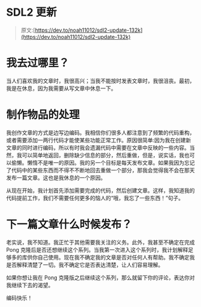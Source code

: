 # SDL2 更新

> 原文:[https://dev.to/noah11012/sdl2-update-132k](https://dev.to/noah11012/sdl2-update-132k)

# 我去过哪里？

当人们喜欢我的文章时，我很高兴；当我不能按时发表文章时，我很沮丧。最初，我是在休息，因为我需要从写文章中休息一下。

# 制作物品的处理

我创作文章的方式是边写边编码。我相信你们很多人都注意到了频繁的代码重构，或者需要添加一两行代码才能使某些功能正常工作。原因很简单:因为我在创建新文章的同时进行编码，所以有时我会遗漏代码中需要在文章中反映的一些内容。当然，我可以简单地返回，删除缺少信息的部分，然后重做，但是，说实话，我也可以偷懒。懒惰不是唯一的原因。我的另一个目标是每天发布文章。如果我因为忘记了代码中的某些东西而不得不不断地回去重做一个部分，那我会觉得我不会在那天发布一篇文章。这也是我休息的一个原因。

从现在开始，我计划首先添加需要完成的代码，然后创建文章。这样，我知道我的代码提前工作，我们不需要任何更多的恼人的“哦，我忘了一些东西！”句子。

# 下一篇文章什么时候发布？

老实说，我不知道。我正忙于其他需要我关注的义务。此外，我甚至不确定在完成 Pong 克隆后是否还想继续这个系列。当我第一次进入这个系列时，我计划解释足够多的库供你自己使用。现在我不确定我的文章是否对任何人有帮助。我不确定我是否解释清楚了一切。我不确定它是否表达清楚，让人们容易理解。

如果你想让我在 Pong 克隆版之后继续这个系列，那么就留下你的评论，表达你对我继续下去的渴望。

编码快乐！